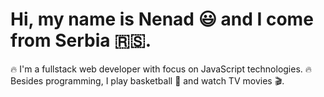 # Hi, my name is Nenad :smiley: and I come from Serbia :serbia:.

:fire: I'm a fullstack web developer with focus on JavaScript technologies. :fire:
Besides programming, I play basketball :basketball: and watch TV movies :clapper:.
